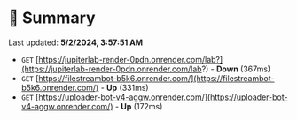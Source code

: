 # 📖 Summary
Last updated: **5/2/2024, 3:57:51 AM**

- `GET` [https://jupiterlab-render-0pdn.onrender.com/lab?](https://jupiterlab-render-0pdn.onrender.com/lab?) - **Down** (367ms)
- `GET` [https://filestreambot-b5k6.onrender.com/](https://filestreambot-b5k6.onrender.com/) - **Up** (331ms)
- `GET` [https://uploader-bot-v4-aggw.onrender.com/](https://uploader-bot-v4-aggw.onrender.com/) - **Up** (172ms)
